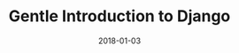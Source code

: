 ---
layout: post
title: "Gentle Introduction to Django"
modified:
categories: blog
excerpt:
tags: ["javascript", "android", "react", "react-native", "programming"]
date: 2018-01-03
---